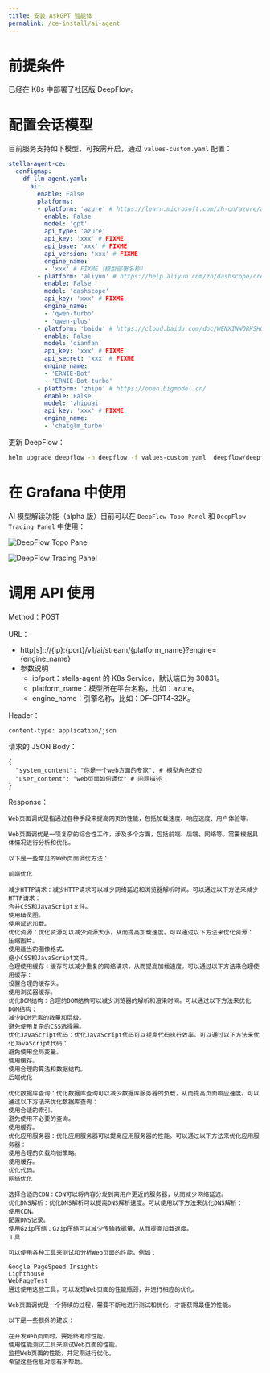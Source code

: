 ```yaml
---
title: 安装 AskGPT 智能体
permalink: /ce-install/ai-agent
---
```


# 前提条件

已经在 K8s 中部署了社区版 DeepFlow。

# 配置会话模型

目前服务支持如下模型，可按需开启，通过 `values-custom.yaml` 配置：

```yaml
stella-agent-ce:
  configmap:
    df-llm-agent.yaml:
      ai:
        enable: False
        platforms:
        - platform: 'azure' # https://learn.microsoft.com/zh-cn/azure/ai-services/openai/
          enable: False
          model: 'gpt'
          api_type: 'azure'
          api_key: 'xxx' # FIXME
          api_base: 'xxx' # FIXME
          api_version: 'xxx' # FIXME
          engine_name:
          - 'xxx' # FIXME（模型部署名称）
        - platform: 'aliyun' # https://help.aliyun.com/zh/dashscope/create-a-chat-foundation-model
          enable: False
          model: 'dashscope'
          api_key: 'xxx' # FIXME
          engine_name:
          - 'qwen-turbo'
          - 'qwen-plus'
        - platform: 'baidu' # https://cloud.baidu.com/doc/WENXINWORKSHOP/index.html
          enable: False
          model: 'qianfan'
          api_key: 'xxx' # FIXME
          api_secret: 'xxx' # FIXME
          engine_name:
          - 'ERNIE-Bot'
          - 'ERNIE-Bot-turbo'
        - platform: 'zhipu' # https://open.bigmodel.cn/
          enable: False
          model: 'zhipuai'
          api_key: 'xxx' # FIXME
          engine_name:
          - 'chatglm_turbo'
```

更新 DeepFlow：

```bash
helm upgrade deepflow -n deepflow -f values-custom.yaml  deepflow/deepflow
```

# 在 Grafana 中使用

AI 模型解读功能（alpha 版）目前可以在 `DeepFlow Topo Panel` 和 `DeepFlow Tracing Panel` 中使用：

![DeepFlow Topo Panel](https://yunshan-guangzhou.oss-cn-beijing.aliyuncs.com/pub/pic/2024052966570a950a6ac.png)

![DeepFlow Tracing Panel](https://yunshan-guangzhou.oss-cn-beijing.aliyuncs.com/pub/pic/2024052966570a93501df.png)

# 调用 API 使用

Method：POST

URL：

- http[s]:://{ip}:{port}/v1/ai/stream/{platform_name}?engine={engine_name}
- 参数说明
  - ip/port：stella-agent 的 K8s Service，默认端口为 30831。
  - platform_name：模型所在平台名称，比如：azure。
  - engine_name：引擎名称，比如：DF-GPT4-32K。

Header：

```
content-type: application/json
```

请求的 JSON Body：

```
{
  "system_content": "你是一个web方面的专家", # 模型角色定位
  "user_content": "web页面如何调优" # 问题描述
}
```

Response：

```text
Web页面调优是指通过各种手段来提高网页的性能，包括加载速度、响应速度、用户体验等。

Web页面调优是一项复杂的综合性工作，涉及多个方面，包括前端、后端、网络等。需要根据具体情况进行分析和优化。

以下是一些常见的Web页面调优方法：

前端优化

减少HTTP请求：减少HTTP请求可以减少网络延迟和浏览器解析时间。可以通过以下方法来减少HTTP请求：
合并CSS和JavaScript文件。
使用精灵图。
使用延迟加载。
优化资源：优化资源可以减少资源大小，从而提高加载速度。可以通过以下方法来优化资源：
压缩图片。
使用适当的图像格式。
缩小CSS和JavaScript文件。
合理使用缓存：缓存可以减少重复的网络请求，从而提高加载速度。可以通过以下方法来合理使用缓存：
设置合理的缓存头。
使用浏览器缓存。
优化DOM结构：合理的DOM结构可以减少浏览器的解析和渲染时间。可以通过以下方法来优化DOM结构：
减少DOM元素的数量和层级。
避免使用复杂的CSS选择器。
优化JavaScript代码：优化JavaScript代码可以提高代码执行效率。可以通过以下方法来优化JavaScript代码：
避免使用全局变量。
使用缓存。
使用合理的算法和数据结构。
后端优化

优化数据库查询：优化数据库查询可以减少数据库服务器的负载，从而提高页面响应速度。可以通过以下方法来优化数据库查询：
使用合适的索引。
避免使用不必要的查询。
使用缓存。
优化应用服务器：优化应用服务器可以提高应用服务器的性能。可以通过以下方法来优化应用服务器：
使用合理的负载均衡策略。
使用缓存。
优化代码。
网络优化

选择合适的CDN：CDN可以将内容分发到离用户更近的服务器，从而减少网络延迟。
优化DNS解析：优化DNS解析可以提高DNS解析速度。可以使用以下方法来优化DNS解析：
使用CDN。
配置DNS记录。
使用Gzip压缩：Gzip压缩可以减少传输数据量，从而提高加载速度。
工具

可以使用各种工具来测试和分析Web页面的性能，例如：

Google PageSpeed Insights
Lighthouse
WebPageTest
通过使用这些工具，可以发现Web页面的性能瓶颈，并进行相应的优化。

Web页面调优是一个持续的过程，需要不断地进行测试和优化，才能获得最佳的性能。

以下是一些额外的建议：

在开发Web页面时，要始终考虑性能。
使用性能测试工具来测试Web页面的性能。
监控Web页面的性能，并定期进行优化。
希望这些信息对您有所帮助。
```
